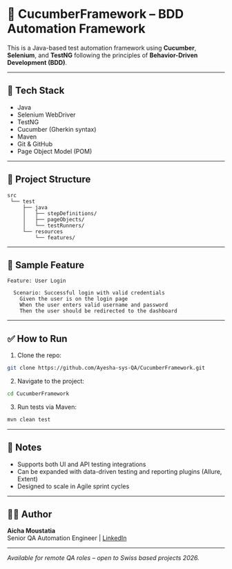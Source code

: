 # 🥒 CucumberFramework – BDD Automation Framework

This is a Java-based test automation framework using **Cucumber**, **Selenium**, and **TestNG** following the principles of **Behavior-Driven Development (BDD)**.

---

## 🔧 Tech Stack

- Java
- Selenium WebDriver
- TestNG
- Cucumber (Gherkin syntax)
- Maven
- Git & GitHub
- Page Object Model (POM)

---

## 📂 Project Structure

```
src
 └── test
     ├── java
     │   ├── stepDefinitions/
     │   ├── pageObjects/
     │   └── testRunners/
     └── resources
         └── features/
```

---

## 🧪 Sample Feature

```gherkin
Feature: User Login

  Scenario: Successful login with valid credentials
    Given the user is on the login page
    When the user enters valid username and password
    Then the user should be redirected to the dashboard
```

---

## ✅ How to Run

1. Clone the repo:
```bash
git clone https://github.com/Ayesha-sys-QA/CucumberFramework.git
```

2. Navigate to the project:
```bash
cd CucumberFramework
```

3. Run tests via Maven:
```bash
mvn clean test
```

---

## 📌 Notes

- Supports both UI and API testing integrations
- Can be expanded with data-driven testing and reporting plugins (Allure, Extent)
- Designed to scale in Agile sprint cycles

---

## 👩‍💻 Author

**Aicha Moustatia**  
Senior QA Automation Engineer | [LinkedIn](https://linkedin.com/in/aicha-moustatia-qa)

---

*Available for remote QA roles – open to Swiss based projects 2026.*
